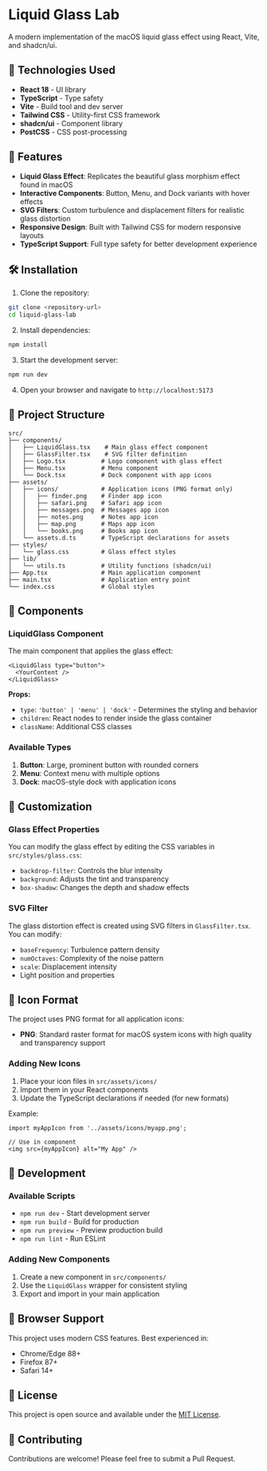 # Liquid Glass Lab

A modern implementation of the macOS liquid glass effect using React, Vite, and shadcn/ui.

## 🚀 Technologies Used

- **React 18** - UI library
- **TypeScript** - Type safety
- **Vite** - Build tool and dev server
- **Tailwind CSS** - Utility-first CSS framework
- **shadcn/ui** - Component library
- **PostCSS** - CSS post-processing

## 🎨 Features

- **Liquid Glass Effect**: Replicates the beautiful glass morphism effect found in macOS
- **Interactive Components**: Button, Menu, and Dock variants with hover effects
- **SVG Filters**: Custom turbulence and displacement filters for realistic glass distortion
- **Responsive Design**: Built with Tailwind CSS for modern responsive layouts
- **TypeScript Support**: Full type safety for better development experience

## 🛠️ Installation

1. Clone the repository:
```bash
git clone <repository-url>
cd liquid-glass-lab
```

2. Install dependencies:
```bash
npm install
```

3. Start the development server:
```bash
npm run dev
```

4. Open your browser and navigate to `http://localhost:5173`

## 📁 Project Structure

```
src/
├── components/
│   ├── LiquidGlass.tsx    # Main glass effect component
│   ├── GlassFilter.tsx    # SVG filter definition
│   ├── Logo.tsx          # Logo component with glass effect
│   ├── Menu.tsx          # Menu component
│   └── Dock.tsx          # Dock component with app icons
├── assets/
│   ├── icons/            # Application icons (PNG format only)
│   │   ├── finder.png    # Finder app icon
│   │   ├── safari.png    # Safari app icon
│   │   ├── messages.png  # Messages app icon
│   │   ├── notes.png     # Notes app icon
│   │   ├── map.png       # Maps app icon
│   │   └── books.png     # Books app icon
│   └── assets.d.ts       # TypeScript declarations for assets
├── styles/
│   └── glass.css         # Glass effect styles
├── lib/
│   └── utils.ts          # Utility functions (shadcn/ui)
├── App.tsx               # Main application component
├── main.tsx              # Application entry point
└── index.css             # Global styles
```

## 🎯 Components

### LiquidGlass Component

The main component that applies the glass effect:

```tsx
<LiquidGlass type="button">
  <YourContent />
</LiquidGlass>
```

**Props:**
- `type`: `'button' | 'menu' | 'dock'` - Determines the styling and behavior
- `children`: React nodes to render inside the glass container
- `className`: Additional CSS classes

### Available Types

1. **Button**: Large, prominent button with rounded corners
2. **Menu**: Context menu with multiple options
3. **Dock**: macOS-style dock with application icons

## 🎨 Customization

### Glass Effect Properties

You can modify the glass effect by editing the CSS variables in `src/styles/glass.css`:

- `backdrop-filter`: Controls the blur intensity
- `background`: Adjusts the tint and transparency
- `box-shadow`: Changes the depth and shadow effects

### SVG Filter

The glass distortion effect is created using SVG filters in `GlassFilter.tsx`. You can modify:

- `baseFrequency`: Turbulence pattern density
- `numOctaves`: Complexity of the noise pattern
- `scale`: Displacement intensity
- Light position and properties

## 🎨 Icon Format

The project uses PNG format for all application icons:

- **PNG**: Standard raster format for macOS system icons with high quality and transparency support

### Adding New Icons

1. Place your icon files in `src/assets/icons/`
2. Import them in your React components
3. Update the TypeScript declarations if needed (for new formats)

Example:
```tsx
import myAppIcon from '../assets/icons/myapp.png';

// Use in component
<img src={myAppIcon} alt="My App" />
```

## 🔧 Development

### Available Scripts

- `npm run dev` - Start development server
- `npm run build` - Build for production
- `npm run preview` - Preview production build
- `npm run lint` - Run ESLint

### Adding New Components

1. Create a new component in `src/components/`
2. Use the `LiquidGlass` wrapper for consistent styling
3. Export and import in your main application

## 🎯 Browser Support

This project uses modern CSS features. Best experienced in:
- Chrome/Edge 88+
- Firefox 87+
- Safari 14+

## 📝 License

This project is open source and available under the [MIT License](LICENSE).

## 🤝 Contributing

Contributions are welcome! Please feel free to submit a Pull Request.